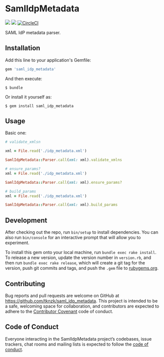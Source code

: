 # SamlIdpMetadata
[ ![](https://img.shields.io/gem/v/saml_idp_metadata.svg)](https://rubygems.org/gems/saml_idp_metadata) [ ![](https://img.shields.io/gem/dt/saml_idp_metadata.svg)](https://rubygems.org/gems/saml_idp_metadata)
[![CircleCI](https://circleci.com/gh/tknzk/saml_idp_metadata.svg?style=svg)](https://circleci.com/gh/tknzk/saml_idp_metadata)

SAML IdP metadata parser.

## Installation

Add this line to your application's Gemfile:

```ruby
gem 'saml_idp_metadata'
```

And then execute:

    $ bundle

Or install it yourself as:

    $ gem install saml_idp_metadata

## Usage

Basic one:

```ruby
# validate_xmlsn

xml = File.read('./idp_metadata.xml')

SamlIdpMetadata::Parser.call(xml: xml).validate_xmlns
```

```ruby
# ensure_params?
xml = File.read('./idp_metadata.xml')

SamlIdpMetadata::Parser.call(xml: xml).ensure_params?
```

```ruby
# build_params
xml = File.read('./idp_metadata.xml')

SamlIdpMetadata::Parser.call(xml: xml).build_params
```

## Development

After checking out the repo, run `bin/setup` to install dependencies. You can also run `bin/console` for an interactive prompt that will allow you to experiment.

To install this gem onto your local machine, run `bundle exec rake install`. To release a new version, update the version number in `version.rb`, and then run `bundle exec rake release`, which will create a git tag for the version, push git commits and tags, and push the `.gem` file to [rubygems.org](https://rubygems.org).

## Contributing

Bug reports and pull requests are welcome on GitHub at https://github.com/tknzk/saml_idp_metadata. This project is intended to be a safe, welcoming space for collaboration, and contributors are expected to adhere to the [Contributor Covenant](http://contributor-covenant.org) code of conduct.

## Code of Conduct

Everyone interacting in the SamlIdpMetadata project’s codebases, issue trackers, chat rooms and mailing lists is expected to follow the [code of conduct](https://github.com/tknzk/saml_idp_metadata/blob/master/CODE_OF_CONDUCT.md).
